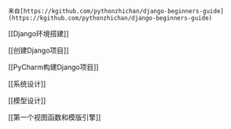 ```ad-info
来自[https://kgithub.com/pythonzhichan/django-beginners-guide](https://kgithub.com/pythonzhichan/django-beginners-guide)
```

[[Django环境搭建]]

[[创建Django项目]]

[[PyCharm构建Django项目]]

[[系统设计]]

[[模型设计]]

[[第一个视图函数和模版引擎]]